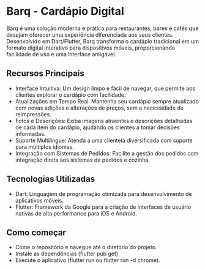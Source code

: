 # Barq - Cardápio Digital

Barq é uma solução moderna e prática para restaurantes, bares e cafés que desejam oferecer uma experiência diferenciada aos seus clientes. Desenvolvido em Dart/Flutter, Barq transforma o cardápio tradicional em um formato digital interativo para dispositivos móveis, proporcionando facilidade de uso e uma interface amigável.

## Recursos Principais
- Interface Intuitiva: Um design limpo e fácil de navegar, que permite aos clientes explorar o cardápio com facilidade.
- Atualizações em Tempo Real: Mantenha seu cardápio sempre atualizado com novas adições e alterações de preços, sem a necessidade de reimpressões.
- Fotos e Descrições: Exiba imagens atraentes e descrições detalhadas de cada item do cardápio, ajudando os clientes a tomar decisões informadas.
- Suporte Multilíngue: Atenda a uma clientela diversificada com suporte para múltiplos idiomas.
- Integração com Sistemas de Pedidos: Facilite a gestão dos pedidos com integração direta aos sistemas de pedidos e cozinha.

## Tecnologias Utilizadas
- Dart: Linguagem de programação otimizada para desenvolvimento de aplicativos móveis.
- Flutter: Framework da Google para a criação de interfaces de usuário nativas de alta performance para iOS e Android.

## Como começar
- Clone o repositório e navegue até o diretório do projeto.
- Instale as dependências (flutter pub get)
- Execute o aplicativo (flutter run ou flutter run -d chrome).




